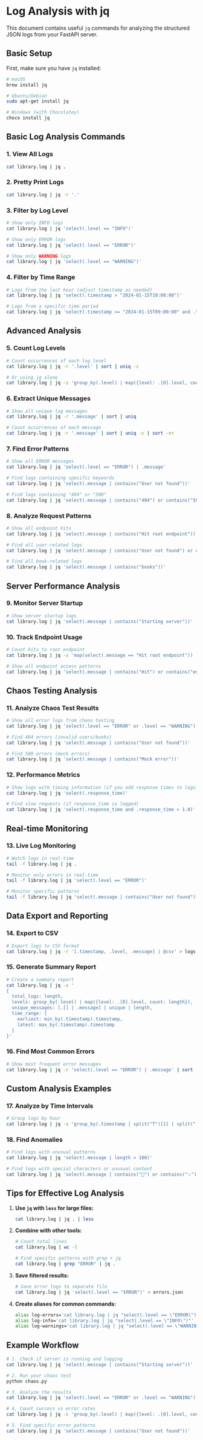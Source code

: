 # Log Analysis with jq

This document contains useful `jq` commands for analyzing the structured JSON logs from your FastAPI server.

## Basic Setup

First, make sure you have `jq` installed:

```bash
# macOS
brew install jq

# Ubuntu/Debian
sudo apt-get install jq

# Windows (with Chocolatey)
choco install jq
```

## Basic Log Analysis Commands

### 1. View All Logs

```bash
cat library.log | jq .
```

### 2. Pretty Print Logs

```bash
cat library.log | jq -r '.'
```

### 3. Filter by Log Level

```bash
# Show only INFO logs
cat library.log | jq 'select(.level == "INFO")'

# Show only ERROR logs
cat library.log | jq 'select(.level == "ERROR")'

# Show only WARNING logs
cat library.log | jq 'select(.level == "WARNING")'
```

### 4. Filter by Time Range

```bash
# Logs from the last hour (adjust timestamp as needed)
cat library.log | jq 'select(.timestamp > "2024-01-15T10:00:00")'

# Logs from a specific time period
cat library.log | jq 'select(.timestamp >= "2024-01-15T09:00:00" and .timestamp <= "2024-01-15T11:00:00")'
```

## Advanced Analysis

### 5. Count Log Levels

```bash
# Count occurrences of each log level
cat library.log | jq -r '.level' | sort | uniq -c

# Or using jq alone
cat library.log | jq -s 'group_by(.level) | map({level: .[0].level, count: length})'
```

### 6. Extract Unique Messages

```bash
# Show all unique log messages
cat library.log | jq -r '.message' | sort | uniq

# Count occurrences of each message
cat library.log | jq -r '.message' | sort | uniq -c | sort -nr
```

### 7. Find Error Patterns

```bash
# Show all ERROR messages
cat library.log | jq 'select(.level == "ERROR") | .message'

# Find logs containing specific keywords
cat library.log | jq 'select(.message | contains("User not found"))'

# Find logs containing "404" or "500"
cat library.log | jq 'select(.message | contains("404") or contains("500"))'
```

### 8. Analyze Request Patterns

```bash
# Show all endpoint hits
cat library.log | jq 'select(.message | contains("Hit root endpoint"))'

# Find all user-related logs
cat library.log | jq 'select(.message | contains("User not found") or contains("users"))'

# Find all book-related logs
cat library.log | jq 'select(.message | contains("books"))'
```

## Server Performance Analysis

### 9. Monitor Server Startup

```bash
# Show server startup logs
cat library.log | jq 'select(.message | contains("Starting server"))'
```

### 10. Track Endpoint Usage

```bash
# Count hits to root endpoint
cat library.log | jq -s 'map(select(.message == "Hit root endpoint")) | length'

# Show all endpoint access patterns
cat library.log | jq 'select(.message | contains("Hit") or contains("endpoint"))'
```

## Chaos Testing Analysis

### 11. Analyze Chaos Test Results

```bash
# Show all error logs from chaos testing
cat library.log | jq 'select(.level == "ERROR" or .level == "WARNING")'

# Find 404 errors (invalid users/books)
cat library.log | jq 'select(.message | contains("User not found"))'

# Find 500 errors (mock errors)
cat library.log | jq 'select(.message | contains("Mock error"))'
```

### 12. Performance Metrics

```bash
# Show logs with timing information (if you add response times to logs)
cat library.log | jq 'select(.response_time)'

# Find slow requests (if response_time is logged)
cat library.log | jq 'select(.response_time and .response_time > 1.0)'
```

## Real-time Monitoring

### 13. Live Log Monitoring

```bash
# Watch logs in real-time
tail -f library.log | jq .

# Monitor only errors in real-time
tail -f library.log | jq 'select(.level == "ERROR")'

# Monitor specific patterns
tail -f library.log | jq 'select(.message | contains("User not found"))'
```

## Data Export and Reporting

### 14. Export to CSV

```bash
# Export logs to CSV format
cat library.log | jq -r '[.timestamp, .level, .message] | @csv' > logs.csv
```

### 15. Generate Summary Report

```bash
# Create a summary report
cat library.log | jq -s '
{
  total_logs: length,
  levels: group_by(.level) | map({level: .[0].level, count: length}),
  unique_messages: [.[] | .message] | unique | length,
  time_range: {
    earliest: min_by(.timestamp).timestamp,
    latest: max_by(.timestamp).timestamp
  }
}'
```

### 16. Find Most Common Errors

```bash
# Show most frequent error messages
cat library.log | jq -r 'select(.level == "ERROR") | .message' | sort | uniq -c | sort -nr | head -10
```

## Custom Analysis Examples

### 17. Analyze by Time Intervals

```bash
# Group logs by hour
cat library.log | jq -s 'group_by(.timestamp | split("T")[1] | split(":")[0]) | map({hour: .[0].timestamp | split("T")[1] | split(":")[0], count: length})'
```

### 18. Find Anomalies

```bash
# Find logs with unusual patterns
cat library.log | jq 'select(.message | length > 100)'

# Find logs with special characters or unusual content
cat library.log | jq 'select(.message | contains("🚀") or contains("💥"))'
```

## Tips for Effective Log Analysis

1. **Use `jq` with `less` for large files:**

   ```bash
   cat library.log | jq . | less
   ```

2. **Combine with other tools:**

   ```bash
   # Count total lines
   cat library.log | wc -l

   # Find specific patterns with grep + jq
   cat library.log | grep "ERROR" | jq .
   ```

3. **Save filtered results:**

   ```bash
   # Save error logs to separate file
   cat library.log | jq 'select(.level == "ERROR")' > errors.json
   ```

4. **Create aliases for common commands:**
   ```bash
   alias log-errors='cat library.log | jq "select(.level == \"ERROR\")"'
   alias log-info='cat library.log | jq "select(.level == \"INFO\")"'
   alias log-warnings='cat library.log | jq "select(.level == \"WARNING\")"'
   ```

## Example Workflow

```bash
# 1. Check if server is running and logging
cat library.log | jq 'select(.message | contains("Starting server"))'

# 2. Run your chaos test
python chaos.py

# 3. Analyze the results
cat library.log | jq 'select(.level == "ERROR" or .level == "WARNING")'

# 4. Count success vs error rates
cat library.log | jq -s 'group_by(.level) | map({level: .[0].level, count: length})'

# 5. Find specific error patterns
cat library.log | jq 'select(.message | contains("User not found"))'
```
